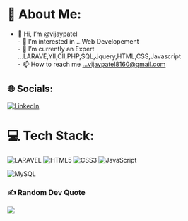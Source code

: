 <!-- ### Hi there 👋 -->

<!--
**Patel-Vijay45/Patel-Vijay45** is a ✨ _special_ ✨ repository because its `README.md` (this file) appears on your GitHub profile.

Here are some ideas to get you started:

- 🔭 I’m currently working on ...
- 🌱 I’m currently learning ...
- 👯 I’m looking to collaborate on ...
- 🤔 I’m looking for help with ...
- 💬 Ask me about ...
- 📫 How to reach me: ...
- 😄 Pronouns: ...
- ⚡ Fun fact: ...
-->

# 💫 About Me:
- 👋 Hi, I’m @vijaypatel<br>- 👀 I’m interested in ...Web Developement<br>- 🌱 I’m currently an Expert ...LARAVE,YII,CII,PHP,SQL,Jquery,HTML,CSS,Javascript<br>- 📫 How to reach me ...vijaypatel8160@gmail.com


## 🌐 Socials:
[![LinkedIn](https://img.shields.io/badge/LinkedIn-%230077B5.svg?logo=linkedin&logoColor=white)](https://www.linkedin.com/in/vijay-patel-a50ab4202) 

# 💻 Tech Stack:
![LARAVEL](https://img.shields.io/badge/LARAVEL?style=platic&logo=laravel&logoColor=red)
 ![HTML5](https://img.shields.io/badge/html5-%23E34F26.svg?style=for-the-badge&logo=html5&logoColor=white) ![CSS3](https://img.shields.io/badge/css3-%231572B6.svg?style=for-the-badge&logo=css3&logoColor=white) ![JavaScript](https://img.shields.io/badge/javascript-%23323330.svg?style=for-the-badge&logo=javascript&logoColor=%23F7DF1E)
 <!-- ![React](https://img.shields.io/badge/react-%2320232a.svg?style=for-the-badge&logo=react&logoColor=%2361DAFB) -->
 ![MySQL](https://img.shields.io/badge/mysql-%2300f.svg?style=for-the-badge&logo=mysql&logoColor=white)
<!--
# 📊 GitHub Stats:
![](https://github-readme-stats.vercel.app/api?username=kalpeshkatariya&theme=dark&hide_border=false&include_all_commits=true&count_private=true)<br/>
![](https://github-readme-streak-stats.herokuapp.com/?user=kalpeshkatariya&theme=dark&hide_border=false)<br/>
![](https://github-readme-stats.vercel.app/api/top-langs/?username=kalpeshkatariya&theme=dark&hide_border=false&include_all_commits=true&count_private=true&layout=compact)
-->
### ✍️ Random Dev Quote
![](https://quotes-github-readme.vercel.app/api?type=horizontal&theme=dark)
